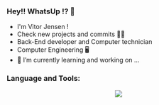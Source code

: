 ### Hey!! WhatsUp !? 👋
- I'm Vitor Jensen !
- Check new projects and commits 🚀🚀
- Back-End developer and Computer technician
- Computer Engineering 🖥️
- 🔭 I’m currently learning and working on ...

<h3>Language and Tools:</h3>
<p align="center">
  <a href="https://github.com/vitorjensen">
    <img src="https://skillicons.dev/icons?i=git,php,css,laravel,linux,postgresql,mysql,java" />
  </a>
</p>

